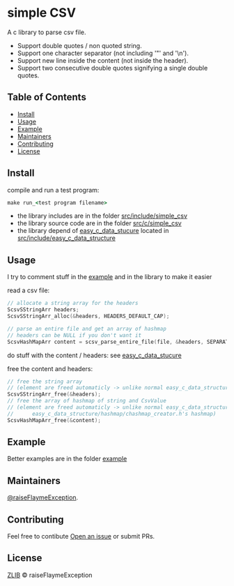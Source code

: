 # simple CSV

A c library to parse csv file.

- Support double quotes / non quoted string.
- Support one character separator (not including '"' and '\n').
- Support new line inside the content (not inside the header).
- Support two consecutive double quotes signifying a single double quotes.


## Table of Contents

- [Install](#install)
- [Usage](#usage)
- [Example](#example)
- [Maintainers](#maintainers)
- [Contributing](#contributing)
- [License](#license)

## Install

compile and run a test program:
```cmd
make run_<test program filename>
```

- the library includes are in the folder [src/include/simple_csv](src/include/simple_csv)
- the library source code are in the folder [src/c/simple_csv](src/c/simple_csv)
- the library depend of [easy_c_data_stucure](https://github.com/raiseFlaymeException/easy-c-data-structure) located in [src/include/easy_c_data_structure](src/include/easy_c_data_structure)

## Usage

I try to comment stuff in the [example](#example) and in the library to make it easier

read a csv file:
```c
// allocate a string array for the headers
ScsvSStringArr headers;
ScsvSStringArr_alloc(&headers, HEADERS_DEFAULT_CAP);

// parse an entire file and get an array of hashmap
// headers can be NULL if you don't want it
ScsvHashMapArr content = scsv_parse_entire_file(file, &headers, SEPARATOR);
```

do stuff with the content / headers:
see [easy_c_data_stucure](https://github.com/raiseFlaymeException/easy-c-data-structure)

free the content and headers:
```c
// free the string array 
// (element are freed automaticly -> unlike normal easy_c_data_structure/array/carray_creator.h's array)
ScsvSStringArr_free(&headers);
// free the array of hashmap of string and CsvValue
// (element are freed automaticly -> unlike normal easy_c_data_structure/array/carray_creator.h's array and
//      easy_c_data_structure/hashmap/chashmap_creator.h's hashmap)
ScsvHashMapArr_free(&content);
```

## Example

Better examples are in the folder [example](example)

## Maintainers

[@raiseFlaymeException](https://github.com/raiseFlaymeException).

## Contributing

Feel free to contibute [Open an issue](https://github.com/raiseFlaymeException/simple_csv/issues/new) or submit PRs.

## License

[ZLIB](LICENSE) © raiseFlaymeException
